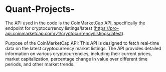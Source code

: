# Quant-Projects-
The API used in the code is the CoinMarketCap API, specifically the endpoint for cryptocurrency listings/latest (https://pro-api.coinmarketcap.com/v1/cryptocurrency/listings/latest).

Purpose of the CoinMarketCap API:
This API is designed to fetch real-time data on the latest cryptocurrency market listings. The API provides detailed information on various cryptocurrencies, including their current prices, market capitalization, percentage change in value over different time periods, and other market trends.
